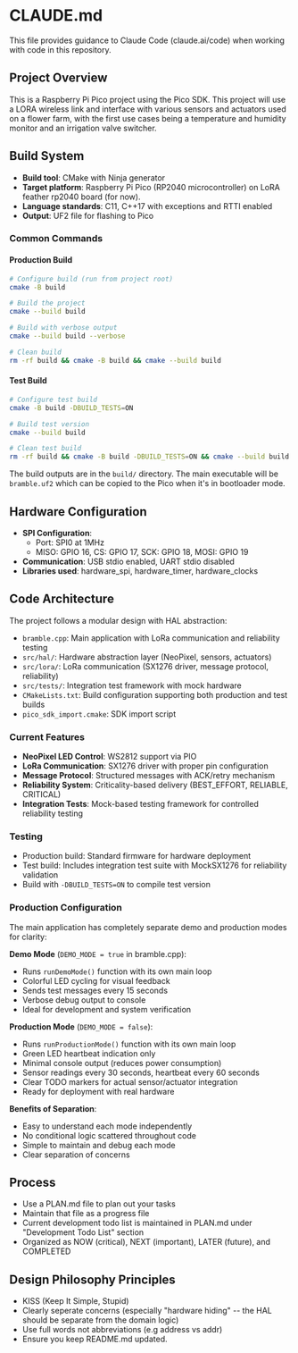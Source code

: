 # CLAUDE.md

This file provides guidance to Claude Code (claude.ai/code) when working with code in this repository.

## Project Overview

This is a Raspberry Pi Pico project using the Pico SDK. This project will use a LORA wireless link and interface with various sensors and actuators used on a flower farm, with the first use cases being a temperature and humidity monitor and an irrigation valve switcher.

## Build System

- **Build tool**: CMake with Ninja generator
- **Target platform**: Raspberry Pi Pico (RP2040 microcontroller) on LoRA feather rp2040 board (for now).
- **Language standards**: C11, C++17 with exceptions and RTTI enabled
- **Output**: UF2 file for flashing to Pico

### Common Commands

#### Production Build
```bash
# Configure build (run from project root)
cmake -B build

# Build the project
cmake --build build

# Build with verbose output
cmake --build build --verbose

# Clean build
rm -rf build && cmake -B build && cmake --build build
```

#### Test Build
```bash
# Configure test build
cmake -B build -DBUILD_TESTS=ON

# Build test version
cmake --build build

# Clean test build
rm -rf build && cmake -B build -DBUILD_TESTS=ON && cmake --build build
```

The build outputs are in the `build/` directory. The main executable will be `bramble.uf2` which can be copied to the Pico when it's in bootloader mode.

## Hardware Configuration

- **SPI Configuration**: 
  - Port: SPI0 at 1MHz
  - MISO: GPIO 16, CS: GPIO 17, SCK: GPIO 18, MOSI: GPIO 19
- **Communication**: USB stdio enabled, UART stdio disabled
- **Libraries used**: hardware_spi, hardware_timer, hardware_clocks

## Code Architecture

The project follows a modular design with HAL abstraction:
- `bramble.cpp`: Main application with LoRa communication and reliability testing
- `src/hal/`: Hardware abstraction layer (NeoPixel, sensors, actuators)
- `src/lora/`: LoRa communication (SX1276 driver, message protocol, reliability)
- `src/tests/`: Integration test framework with mock hardware
- `CMakeLists.txt`: Build configuration supporting both production and test builds
- `pico_sdk_import.cmake`: SDK import script

### Current Features
- **NeoPixel LED Control**: WS2812 support via PIO
- **LoRa Communication**: SX1276 driver with proper pin configuration
- **Message Protocol**: Structured messages with ACK/retry mechanism  
- **Reliability System**: Criticality-based delivery (BEST_EFFORT, RELIABLE, CRITICAL)
- **Integration Tests**: Mock-based testing framework for controlled reliability testing

### Testing
- Production build: Standard firmware for hardware deployment
- Test build: Includes integration test suite with MockSX1276 for reliability validation
- Build with `-DBUILD_TESTS=ON` to compile test version

### Production Configuration
The main application has completely separate demo and production modes for clarity:

**Demo Mode** (`DEMO_MODE = true` in bramble.cpp):
- Runs `runDemoMode()` function with its own main loop
- Colorful LED cycling for visual feedback
- Sends test messages every 15 seconds
- Verbose debug output to console
- Ideal for development and system verification

**Production Mode** (`DEMO_MODE = false`):
- Runs `runProductionMode()` function with its own main loop
- Green LED heartbeat indication only
- Minimal console output (reduces power consumption)
- Sensor readings every 30 seconds, heartbeat every 60 seconds
- Clear TODO markers for actual sensor/actuator integration
- Ready for deployment with real hardware

**Benefits of Separation**:
- Easy to understand each mode independently
- No conditional logic scattered throughout code
- Simple to maintain and debug each mode
- Clear separation of concerns

## Process

* Use a PLAN.md file to plan out your tasks
* Maintain that file as a progress file
* Current development todo list is maintained in PLAN.md under "Development Todo List" section
* Organized as NOW (critical), NEXT (important), LATER (future), and COMPLETED

## Design Philosophy Principles
* KISS (Keep It Simple, Stupid)
* Clearly seperate concerns (especially "hardware hiding" -- the HAL should be separate from the domain logic)
* Use full words not abbreviations (e.g address vs addr)
* Ensure you keep README.md updated.
